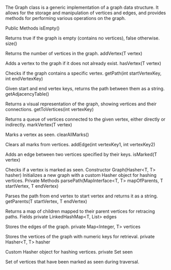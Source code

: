 The Graph class is a generic implementation of a graph data structure. It allows for the storage and manipulation of vertices and edges, and provides methods for performing various operations on the graph.

Public Methods
isEmpty()

Returns true if the graph is empty (contains no vertices), false otherwise.
size()

Returns the number of vertices in the graph.
addVertex(T vertex)

Adds a vertex to the graph if it does not already exist.
hasVertex(T vertex)

Checks if the graph contains a specific vertex.
getPath(int startVertexKey, int endVertexKey)

Given start and end vertex keys, returns the path between them as a string.
getAdjacencyTable()

Returns a visual representation of the graph, showing vertices and their connections.
getToVertices(int vertexKey)

Returns a queue of vertices connected to the given vertex, either directly or indirectly.
markVertex(T vertex)

Marks a vertex as seen.
clearAllMarks()

Clears all marks from vertices.
addEdge(int vertexKey1, int vertexKey2)

Adds an edge between two vertices specified by their keys.
isMarked(T vertex)

Checks if a vertex is marked as seen.
Constructor
Graph(Hasher<T, T> hasher)
Initializes a new graph with a custom Hasher object for hashing vertices.
Private Methods
parsePath(MapInterface<T, T> mapOfParents, T startVertex, T endVertex)

Parses the path from end vertex to start vertex and returns it as a string.
getParents(T startVertex, T endVertex)

Returns a map of children mapped to their parent vertices for retracing paths.
Fields
private LinkedHashMap<T, List<T>> edges

Stores the edges of the graph.
private Map<Integer, T> vertices

Stores the vertices of the graph with numeric keys for retrieval.
private Hasher<T, T> hasher

Custom Hasher object for hashing vertices.
private Set<T> seen

Set of vertices that have been marked as seen during traversal.
